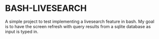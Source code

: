 BASH-LIVESEARCH
===============

A simple project to test implementing a livesearch feature in bash. My goal is
to have the screen refresh with query results from a sqlite database as input
is typed in.
